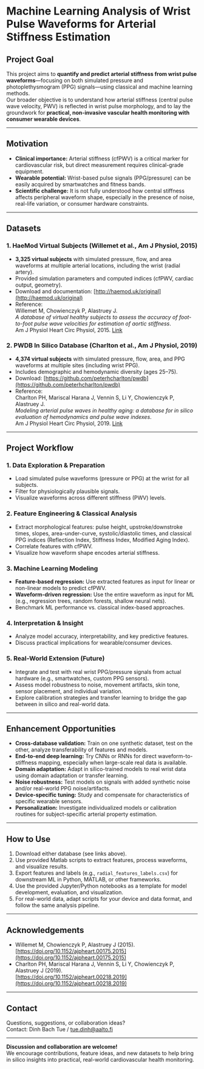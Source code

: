 # Machine Learning Analysis of Wrist Pulse Waveforms for Arterial Stiffness Estimation

## Project Goal

This project aims to **quantify and predict arterial stiffness from wrist pulse waveforms**—focusing on both simulated pressure and photoplethysmogram (PPG) signals—using classical and machine learning methods.  
Our broader objective is to understand how arterial stiffness (central pulse wave velocity, PWV) is reflected in wrist pulse morphology, and to lay the groundwork for **practical, non-invasive vascular health monitoring with consumer wearable devices**.

---

## Motivation

- **Clinical importance:** Arterial stiffness (cfPWV) is a critical marker for cardiovascular risk, but direct measurement requires clinical-grade equipment.
- **Wearable potential:** Wrist-based pulse signals (PPG/pressure) can be easily acquired by smartwatches and fitness bands.
- **Scientific challenge:** It is not fully understood how central stiffness affects peripheral waveform shape, especially in the presence of noise, real-life variation, or consumer hardware constraints.

---

## Datasets

### 1. HaeMod Virtual Subjects (Willemet et al., Am J Physiol, 2015)
- **3,325 virtual subjects** with simulated pressure, flow, and area waveforms at multiple arterial locations, including the wrist (radial artery).
- Provided simulation parameters and computed indices (cfPWV, cardiac output, geometry).
- Download and documentation: [http://haemod.uk/original](http://haemod.uk/original)
- Reference:  
  Willemet M, Chowienczyk P, Alastruey J.  
  *A database of virtual healthy subjects to assess the accuracy of foot-to-foot pulse wave velocities for estimation of aortic stiffness*.  
  Am J Physiol Heart Circ Physiol, 2015. [Link](https://doi.org/10.1152/ajpheart.00175.2015)

### 2. PWDB In Silico Database (Charlton et al., Am J Physiol, 2019)
- **4,374 virtual subjects** with simulated pressure, flow, area, and PPG waveforms at multiple sites (including wrist PPG).
- Includes demographic and hemodynamic diversity (ages 25–75).
- Download: [https://github.com/peterhcharlton/pwdb](https://github.com/peterhcharlton/pwdb)
- Reference:  
  Charlton PH, Mariscal Harana J, Vennin S, Li Y, Chowienczyk P, Alastruey J.  
  *Modeling arterial pulse waves in healthy aging: a database for in silico evaluation of hemodynamics and pulse wave indexes*.  
  Am J Physiol Heart Circ Physiol, 2019. [Link](https://doi.org/10.1152/ajpheart.00218.2019)

---

## Project Workflow

### 1. Data Exploration & Preparation
- Load simulated pulse waveforms (pressure or PPG) at the wrist for all subjects.
- Filter for physiologically plausible signals.
- Visualize waveforms across different stiffness (PWV) levels.

### 2. Feature Engineering & Classical Analysis
- Extract morphological features: pulse height, upstroke/downstroke times, slopes, area-under-curve, systolic/diastolic times, and classical PPG indices (Reflection Index, Stiffness Index, Modified Aging Index).
- Correlate features with cfPWV.
- Visualize how waveform shape encodes arterial stiffness.

### 3. Machine Learning Modeling
- **Feature-based regression:** Use extracted features as input for linear or non-linear models to predict cfPWV.
- **Waveform-driven regression:** Use the entire waveform as input for ML (e.g., regression trees, random forests, shallow neural nets).
- Benchmark ML performance vs. classical index-based approaches.

### 4. Interpretation & Insight
- Analyze model accuracy, interpretability, and key predictive features.
- Discuss practical implications for wearable/consumer devices.

### 5. **Real-World Extension (Future)**
- Integrate and test with real wrist PPG/pressure signals from actual hardware (e.g., smartwatches, custom PPG sensors).
- Assess model robustness to noise, movement artifacts, skin tone, sensor placement, and individual variation.
- Explore calibration strategies and transfer learning to bridge the gap between in silico and real-world data.

---

## Enhancement Opportunities

- **Cross-database validation:** Train on one synthetic dataset, test on the other, analyze transferability of features and models.
- **End-to-end deep learning:** Try CNNs or RNNs for direct waveform-to-stiffness mapping, especially when large-scale real data is available.
- **Domain adaptation:** Adapt in silico-trained models to real wrist data using domain adaptation or transfer learning.
- **Noise robustness:** Test models on signals with added synthetic noise and/or real-world PPG noise/artifacts.
- **Device-specific tuning:** Study and compensate for characteristics of specific wearable sensors.
- **Personalization:** Investigate individualized models or calibration routines for subject-specific arterial property estimation.

---

## How to Use

1. Download either database (see links above).
2. Use provided Matlab scripts to extract features, process waveforms, and visualize results.
3. Export features and labels (e.g., `radial_features_labels.csv`) for downstream ML in Python, MATLAB, or other frameworks.
4. Use the provided Jupyter/Python notebooks as a template for model development, evaluation, and visualization.
5. For real-world data, adapt scripts for your device and data format, and follow the same analysis pipeline.

---

## Acknowledgements

- Willemet M, Chowienczyk P, Alastruey J (2015).  
  [https://doi.org/10.1152/ajpheart.00175.2015](https://doi.org/10.1152/ajpheart.00175.2015)
- Charlton PH, Mariscal Harana J, Vennin S, Li Y, Chowienczyk P, Alastruey J (2019).  
  [https://doi.org/10.1152/ajpheart.00218.2019](https://doi.org/10.1152/ajpheart.00218.2019)

---

## Contact

Questions, suggestions, or collaboration ideas?  
Contact: Dinh Bach Tue / tue.dinh@aalto.fi

---

**Discussion and collaboration are welcome!**  
We encourage contributions, feature ideas, and new datasets to help bring in silico insights into practical, real-world cardiovascular health monitoring.
